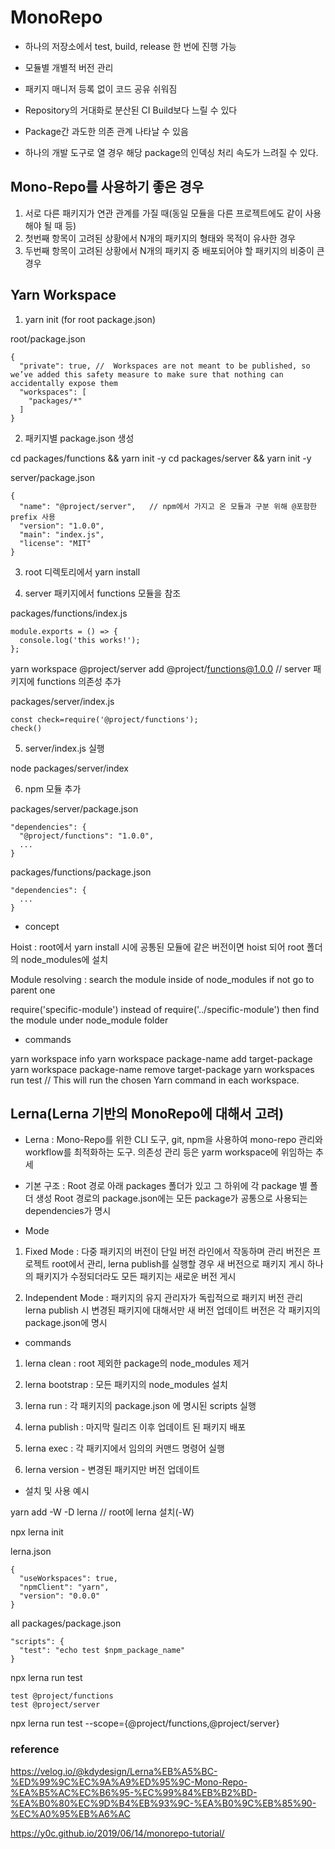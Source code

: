 
# MonoRepo

- 하나의 저장소에서 test, build, release 한 번에 진행 가능
- 모듈별 개별적 버전 관리
- 패키지 매니저 등록 없이 코드 공유 쉬워짐

- Repository의 거대화로 분산된 CI Build보다 느릴 수 있다
- Package간 과도한 의존 관계 나타날 수 있음
- 하나의 개발 도구로 열 경우 해당 package의 인덱싱 처리 속도가 느려질 수 있다.


## Mono-Repo를 사용하기 좋은 경우

1. 서로 다른 패키지가 연관 관계를 가질 때(동일 모듈을 다른 프로젝트에도 같이 사용해야 될 때 등)
2. 첫번째 항목이 고려된 상황에서 N개의 패키지의 형태와 목적이 유사한 경우
3. 두번째 항목이 고려된 상황에서 N개의 패키지 중 배포되어야 할 패키지의 비중이 큰 경우


## Yarn Workspace

1. yarn init  (for root package.json)

root/package.json
``` 
{
  "private": true, //  Workspaces are not meant to be published, so we’ve added this safety measure to make sure that nothing can accidentally expose them
  "workspaces": [
    "packages/*"
  ]	
}
```

2. 패키지별 package.json 생성

cd packages/functions && yarn init -y
cd packages/server && yarn init -y

server/package.json
``` 
{
  "name": "@project/server",   // npm에서 가지고 온 모듈과 구분 위해 @포함한 prefix 사용 
  "version": "1.0.0",
  "main": "index.js",
  "license": "MIT"
}
```

3. root 디렉토리에서 yarn install

4. server 패키지에서 functions 모듈을 참조

packages/functions/index.js
```
module.exports = () => {
  console.log('this works!');
};
```

yarn workspace @project/server add @project/functions@1.0.0  // server 패키지에 functions 의존성 추가

packages/server/index.js
``` 
const check=require('@project/functions');
check()
```

5. server/index.js 실행

node packages/server/index

6. npm 모듈 추가

packages/server/package.json
``` 
"dependencies": {
  "@project/functions": "1.0.0",
  ...
}
```

packages/functions/package.json
```
"dependencies": {
  ...
}
```

- concept

Hoist : root에서 yarn install 시에 공통된 모듈에 같은 버전이면 hoist 되어 root 폴더의 node_modules에 설치

Module resolving : search the module inside of node_modules if not go to parent one

require('specific-module') instead of require('../specific-module') then find the module under node_module folder

- commands

yarn workspace info
yarn workspace package-name add target-package
yarn workspace package-name remove target-package
yarn workspaces run test // This will run the chosen Yarn command in each workspace.


## Lerna(Lerna 기반의 MonoRepo에 대해서 고려)

- Lerna : Mono-Repo를 위한 CLI 도구, git, npm을 사용하여 mono-repo 관리와 workflow를 최적화하는 도구. 의존성 관리 등은 yarm workspace에 위임하는 추세

- 기본 구조 : Root 경로 아래 packages 폴더가 있고 그 하위에 각 package 별 폴더 생성 
                 Root 경로의 package.json에는 모든 package가 공통으로 사용되는 dependencies가 명시
- Mode

1. Fixed Mode : 다중 패키지의 버전이 단일 버전 라인에서 작동하며 관리
                버전은 프로젝트 root에서 관리, lerna publish를 실행할 경우 새 버전으로 패키지 게시
                하나의 패키지가 수정되더라도 모든 패키지는 새로운 버전 게시

2. Independent Mode : 패키지의 유지 관리자가 독립적으로 패키지 버전 관리
                      lerna publish 시 변경된 패키지에 대해서만 새 버전 업데이트
                      버전은 각 패키지의 package.json에 명시

- commands

1. lerna clean : root 제외한 package의 node_modules 제거

2. lerna bootstrap : 모든 패키지의 node_modules 설치

3. lerna run : 각 패키지의 package.json 에 명시된 scripts 실행

4. lerna publish : 마지막 릴리즈 이후 업데이트 된 패키지 배포

5. lerna exec : 각 패키지에서 임의의 커맨드 명령어 실행

6. lerna version - 변경된 패키지만 버전 업데이트

- 설치 및 사용 예시

yarn add -W -D lerna    // root에 lerna 설치(-W)

npx lerna init

lerna.json
```
{
  "useWorkspaces": true,
  "npmClient": "yarn",
  "version": "0.0.0"
}
```

all packages/package.json
```
"scripts": {
  "test": "echo test $npm_package_name"
}
```

npx lerna run test
```
test @project/functions
test @project/server
```

npx lerna run test --scope={@project/functions,@project/server}


### reference  
https://velog.io/@kdydesign/Lerna%EB%A5%BC-%ED%99%9C%EC%9A%A9%ED%95%9C-Mono-Repo-%EA%B5%AC%EC%B6%95-%EC%99%84%EB%B2%BD-%EA%B0%80%EC%9D%B4%EB%93%9C-%EA%B0%9C%EB%85%90-%EC%A0%95%EB%A6%AC

https://y0c.github.io/2019/06/14/monorepo-tutorial/
